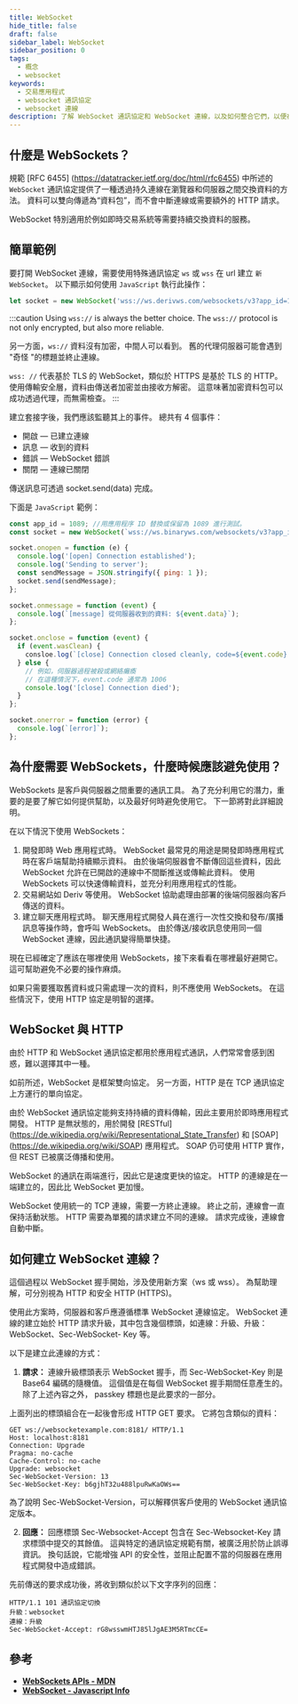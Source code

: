 ```yaml
---
title: WebSocket
hide_title: false
draft: false
sidebar_label: WebSocket
sidebar_position: 0
tags:
  - 概念
  - websocket
keywords:
  - 交易應用程式
  - websocket 通訊協定
  - websocket 連線
description: 了解 WebSocket 通訊協定和 WebSocket 連線，以及如何整合它們，以便在交易應用程式啟用資料交換。
---
```


## 什麼是 WebSockets？

規範 [RFC 6455] (https://datatracker.ietf.org/doc/html/rfc6455) 中所述的 `WebSocket` 通訊協定提供了一種透過持久連線在瀏覽器和伺服器之間交換資料的方法。 資料可以雙向傳遞為“資料包”，而不會中斷連線或需要額外的 HTTP 請求。

WebSocket 特別適用於例如即時交易系統等需要持續交換資料的服務。

## 簡單範例

要打開 WebSocket 連線，需要使用特殊通訊協定 `ws` 或 `wss` 在 url 建立 `新 WebSocket`。 以下顯示如何使用 `JavaScript` 執行此操作：

```js
let socket = new WebSocket('wss://ws.derivws.com/websockets/v3?app_id=1089');
```

:::caution
Using `wss://` is always the better choice. The `wss://` protocol is not only encrypted, but also more reliable.

另一方面，`ws://` 資料沒有加密，中間人可以看到。 舊的代理伺服器可能會遇到 "奇怪 "的標題並終止連線。

`wss: //` 代表基於 TLS 的 WebSocket，類似於 HTTPS 是基於 TLS 的 HTTP。 使用傳輸安全層，資料由傳送者加密並由接收方解密。 這意味著加密資料包可以成功透過代理，而無需檢查。
:::

建立套接字後，我們應該監聽其上的事件。 總共有 4 個事件：

- 開啟 — 已建立連線
- 訊息 — 收到的資料
- 錯誤 — WebSocket 錯誤
- 關閉 — 連線已關閉

傳送訊息可透過 socket.send(data) 完成。

下面是 `JavaScript` 範例：

```js showLineNumbers
const app_id = 1089; //用應用程序 ID 替換或保留為 1089 進行測試。
const socket = new WebSocket(`wss://ws.binaryws.com/websockets/v3?app_id=${app_id}`);

socket.onopen = function (e) {
  console.log('[open] Connection established');
  console.log('Sending to server');
  const sendMessage = JSON.stringify({ ping: 1 });
  socket.send(sendMessage);
};

socket.onmessage = function (event) {
  console.log(`[message] 從伺服器收到的資料: ${event.data}`);
};

socket.onclose = function (event) {
  if (event.wasClean) {
    consloe.log(`[close] Connection closed cleanly, code=${event.code} reason=${event.reason}`);
  } else {
    // 例如，伺服器過程被殺或網絡癱瘓
    // 在這種情況下，event.code 通常為 1006
    console.log('[close] Connection died');
  }
};

socket.onerror = function (error) {
  console.log(`[error]`);
};
```

## 為什麼需要 WebSockets，什麼時候應該避免使用？

WebSockets 是客戶與伺服器之間重要的通訊工具。 為了充分利用它的潛力，重要的是要了解它如何提供幫助，以及最好何時避免使用它。 下一節將對此詳細說明。

在以下情況下使用 WebSockets：

1. 開發即時 Web 應用程式時。
   WebSocket 最常見的用途是開發即時應用程式時在客戶端幫助持續顯示資料。 由於後端伺服器會不斷傳回這些資料，因此 WebSocket 允許在已開啟的連線中不間斷推送或傳輸此資料。 使用 WebSockets 可以快速傳輸資料，並充分利用應用程式的性能。
2. 交易網站如 Deriv 等使用。
   WebSocket 協助處理由部署的後端伺服器向客戶傳送的資料。
3. 建立聊天應用程式時。
   聊天應用程式開發人員在進行一次性交換和發布/廣播訊息等操作時，會呼叫 WebSockets。 由於傳送/接收訊息使用同一個 WebSocket 連線，因此通訊變得簡單快捷。

現在已經確定了應該在哪裡使用 WebSockets，接下來看看在哪裡最好避開它。 這可幫助避免不必要的操作麻煩。

如果只需要獲取舊資料或只需處理一次的資料，則不應使用 WebSockets。 在這些情況下，使用 HTTP 協定是明智的選擇。

## WebSocket 與 HTTP

由於 HTTP 和 WebSocket 通訊協定都用於應用程式通訊，人們常常會感到困惑，難以選擇其中一種。

如前所述，WebSocket 是框架雙向協定。 另一方面，HTTP 是在 TCP 通訊協定上方運行的單向協定。

由於 WebSocket 通訊協定能夠支持持續的資料傳輸，因此主要用於即時應用程式開發。 HTTP 是無狀態的，用於開發 [RESTful] (https://de.wikipedia.org/wiki/Representational_State_Transfer) 和 [SOAP] (https://de.wikipedia.org/wiki/SOAP) 應用程式。 SOAP 仍可使用 HTTP 實作，但 REST 已被廣泛傳播和使用。

WebSocket 的通訊在兩端進行，因此它是速度更快的協定。 HTTP 的連線是在一端建立的，因此比 WebSocket 更加慢。

WebSocket 使用統一的 TCP 連線，需要一方終止連線。 終止之前，連線會一直保持活動狀態。 HTTP 需要為單獨的請求建立不同的連線。 請求完成後，連線會自動中斷。

## 如何建立 WebSocket 連線？

這個過程以 WebSocket 握手開始，涉及使用新方案（ws 或 wss）。 為幫助理解，可分別視為 HTTP 和安全 HTTP (HTTPS)。

使用此方案時，伺服器和客戶應遵循標準 WebSocket 連線協定。 WebSocket 連線的建立始於 HTTP 請求升級，其中包含幾個標頭，如連線：升級、升級：WebSocket、Sec-WebSocket- Key 等。

以下是建立此連線的方式：

1. **請求：** 連線升級標頭表示 WebSocket 握手，而 Sec-WebSocket-Key 則是 Base64 編碼的隨機值。 這個值是在每個 WebSocket 握手期間任意產生的。 除了上述內容之外， passkey 標題也是此要求的一部分。

上面列出的標頭組合在一起後會形成 HTTP GET 要求。 它將包含類似的資料：

```
GET ws://websocketexample.com:8181/ HTTP/1.1
Host: localhost:8181
Connection: Upgrade
Pragma: no-cache
Cache-Control: no-cache
Upgrade: websocket
Sec-WebSocket-Version: 13
Sec-WebSocket-Key: b6gjhT32u488lpuRwKaOWs==
```

為了說明 Sec-WebSocket-Version，可以解釋供客戶使用的 WebSocket 通訊協定版本。

2. **回應：** 回應標頭 Sec-Websocket-Accept 包含在 Sec-Websocket-Key 請求標頭中提交的其餘值。 這與特定的通訊協定規範有關，被廣泛用於防止誤導資訊。 換句話說，它能增強 API 的安全性，並阻止配置不當的伺服器在應用程式開發中造成錯誤。

先前傳送的要求成功後，將收到類似於以下文字序列的回應：

```
HTTP/1.1 101 通訊協定切換
升級：websocket
連線：升級
Sec-WebSocket-Accept: rG8wsswmHTJ85lJgAE3M5RTmcCE=
```

## 參考

- **[WebSockets APIs - MDN](https://developer.mozilla.org/en-US/docs/Web/API/WebSocket)**
- **[WebSocket - Javascript Info](https://javascript.info/websocket)**

